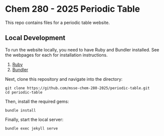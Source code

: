 # Chem 280 - 2025 Periodic Table

This repo contains files for a periodic table website.

## Local Development
To run the website locally, you need to have Ruby and Bundler installed. See the webpages for each for installation instructions.

1. [Ruby](https://www.ruby-lang.org/en/documentation/installation/)
2. [Bundler](https://bundler.io/)

Next, clone this repository and navigate into the directory:

```
git clone https://github.com/msse-chem-280-2025/periodic-table.git
cd periodic-table
```

Then, install the required gems:

```
bundle install
```

Finally, start the local server:

```
bundle exec jekyll serve
```
